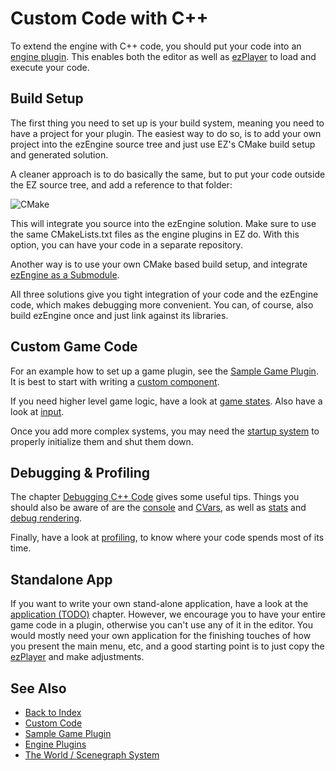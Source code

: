 # Custom Code with C++

To extend the engine with C++ code, you should put your code into an [engine plugin](engine-plugins.md). This enables both the editor as well as [ezPlayer](../../tools/player.md) to load and execute your code.

## Build Setup

The first thing you need to set up is your build system, meaning you need to have a project for your plugin. The easiest way to do so, is to add your own project into the ezEngine source tree and just use EZ's CMake build setup and generated solution.

A cleaner approach is to do basically the same, but to put your code outside the EZ source tree, and add a reference to that folder:

![CMake](media/cmake-external-project.png)

This will integrate you source into the ezEngine solution. Make sure to use the same CMakeLists.txt files as the engine plugins in EZ do. With this option, you can have your code in a separate repository.

Another way is to use your own CMake based build setup, and integrate [ezEngine as a Submodule](../../build/submodule.md).

All three solutions give you tight integration of your code and the ezEngine code, which makes debugging more convenient. You can, of course, also build ezEngine once and just link against its libraries.

## Custom Game Code

For an example how to set up a game plugin, see the [Sample Game Plugin](../../samples/sample-game-plugin.md). It is best to start with writing a [custom component](custom-cpp-component.md).

If you need higher level game logic, have a look at [game states](../../runtime/application/game-state.md). Also have a look at [input](../../input/input-overview.md).

Once you add more complex systems, you may need the [startup system](../../runtime/configuration/startup.md) to properly initialize them and shut them down.

## Debugging & Profiling

The chapter [Debugging C++ Code](../../debugging/debug-cpp.md) gives some useful tips. Things you should also be aware of are the [console](../../debugging/console.md) and [CVars](../../debugging/cvars.md), as well as [stats](../../debugging/stats.md) and [debug rendering](../../debugging/debug-rendering.md).

Finally, have a look at [profiling](../../performance/profiling.md), to know where your code spends most of its time.

## Standalone App

If you want to write your own stand-alone application, have a look at the [application (TODO)](../../runtime/application/application.md) chapter. However, we encourage you to have your entire game code in a plugin, otherwise you can't use any of it in the editor. You would mostly need your own application for the finishing touches of how you present the main menu, etc, and a good starting point is to just copy the [ezPlayer](../../tools/player.md) and make adjustments.

## See Also

* [Back to Index](../../index.md)
* [Custom Code](../custom-code-overview.md)
* [Sample Game Plugin](../../samples/sample-game-plugin.md)
* [Engine Plugins](engine-plugins.md)
* [The World / Scenegraph System](../../runtime/world/world-overview.md)
